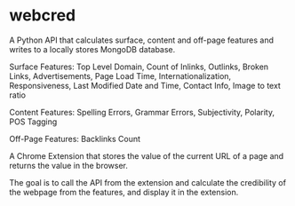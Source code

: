 # webcred
A Python API that calculates surface, content and off-page features and writes to a locally stores MongoDB database.

Surface Features:
  Top Level Domain, Count of Inlinks, Outlinks, Broken Links, Advertisements, Page Load Time, Internationalization, Responsiveness, Last Modified Date and Time, Contact Info, Image to text ratio
  
Content Features:
  Spelling Errors, Grammar Errors, Subjectivity, Polarity, POS Tagging
  
Off-Page Features:
  Backlinks Count
  
  
A Chrome Extension that stores the value of the current URL of a page and returns the value in the browser.

The goal is to call the API from the extension and calculate the credibility of the webpage from the features, and display it in the extension.
